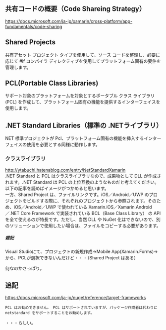 
## 共有コードの概要（Code Shareing Strategy）
https://docs.microsoft.com/ja-jp/xamarin/cross-platform/app-fundamentals/code-sharing

## Shared Projects
共有アセット プロジェクト タイプを使用して、ソース コードを整理し、必要に応じて #if コンパイラ ディレクティブを使用してプラットフォーム固有の要件を管理します。

## PCL(Portable Class Libraries)
サポート対象のプラットフォームを対象とするポータブル クラス ライブラリ (PCL) を作成して、プラットフォーム固有の機能を提供するインターフェイスを使用します。

## .NET Standard Libraries（標準の .NETライブラリ）
NET 標準プロジェクトが Pcl、プラットフォーム固有の機能を挿入するインターフェイスの使用を必要とする同様に動作します。

### クラスライブラリ
http://ytabuchi.hatenablog.com/entry/NetStandardXamarin      
.NET Standard と PCL はクラスライブラリなので、成果物として DLL が作成されます。.NET Standard は PCL の上位互換のようなものだと考えてください。以下の記事を読めばイメージがつかめると思います。
　    
一方、Shared Project は、ファイルリンクです。iOS／Android／UWP のプロジェクトをビルドする際に、それぞれのプロジェクトから参照されます。そのため、iOS／Android／UWP で使われている Xamarin.iOS／Xamarin.Android／.NET Core Framework で実装されている BCL（Base Class Library） の API を全て使えるのが特長です。ただし、当然 DLL や NuGet 化はできないので、別のソリューションで使用したい場合は、ファイルをコピーする必要があります。

##### 雑記
Visual Studioにて、プロジェクトの新規作成→Mobile App(Xamarin.Forms)→    
から、PCLが選択できないんだけど・・・（Shared Project はある）

何なのかさっぱり。

## 追記
https://docs.microsoft.com/ja-jp/nuget/reference/target-frameworks
```
PCL はお勧めできません。 PCL はサポートされていますが、パッケージ作成者は代わりに netstandard をサポートすることをお勧めします。
```
・・・らしい。